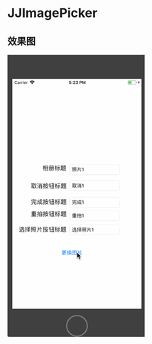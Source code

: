 # JJImagePicker
## 效果图
![image](https://github.com/04zhujunjie/JJImagePicker/blob/master/Screenshot/JJImagePicker.gif)
